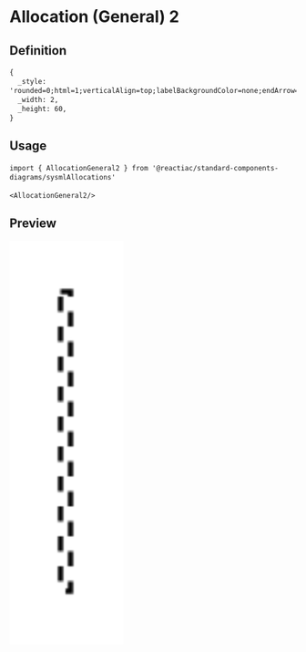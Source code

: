 # Allocation (General) 2

## Definition

```
{
  _style: 'rounded=0;html=1;verticalAlign=top;labelBackgroundColor=none;endArrow=open;dashed=1;endSize=12;',
  _width: 2,
  _height: 60,
}
```

## Usage

```
import { AllocationGeneral2 } from '@reactiac/standard-components-diagrams/sysmlAllocations'

<AllocationGeneral2/>
```

## Preview

<img src="./allocation-general-2.png" width="200"/>
